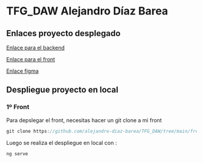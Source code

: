 # TFG_DAW Alejandro Díaz Barea

## Enlaces proyecto desplegado

[Enlace para el backend](https://backenddpl-production.up.railway.app/)

[Enlace para el front](https://front-dpl-sm4q-git-main-ales-projects-3125483c.vercel.app/)

[Enlace figma](https://www.figma.com/design/pm1ixXHJoNlVaEwhdzCLwm/Untitled?node-id=0-1&t=iNo3V7dY5JkpZBwx-0)


## Despliegue proyecto en local


### 1º  Front

Para depslegar el front, necesitas hacer un git clone a mi front 

```javascript
git clone https://github.com/alejandro-diaz-barea/TFG_DAW/tree/main/front-end_vue/front-end-easeSell
```

Luego se realiza el despliegue en local con :

```javascript
ng serve
```
